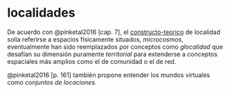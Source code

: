 # localidades

De acuerdo con @pinketal2016 [cap. 7], el [constructo-teorico](constructo-teorico.md) de localidad solía referirse a espacios físicamente situados, *microcosmos*, eventualmente han sido reemplazados por conceptos como *glocalidad* que desafían su dimensión puramente *territorial* para extenderse a conceptos espaciales más amplios como el de comunidad o el de red.

@pinketal2016 [p. 161] también propone entender los mundos virtuales como *conjuntos de locaciones*.

